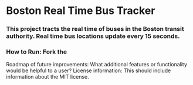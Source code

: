 # Boston Real Time Bus Tracker
### This project tracts the real time of buses in the Boston transit authority. Real time bus locations update every 15 seconds.  
### How to Run: Fork the 
Roadmap of future improvements: What additional features or functionality would be helpful to a user? 
License information: This should include information about the MIT license. 
